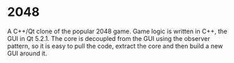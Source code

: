 2048
====

A C++/Qt clone of the popular 2048 game. 
Game logic is written in C++, the GUI in Qt 5.2.1.
The core is decoupled from the GUI using the observer pattern, so it is easy to pull the code, extract the core and then build a new GUI around it.
